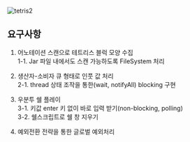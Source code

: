 ![tetris2](https://user-images.githubusercontent.com/12610035/131299100-0bff9fd9-d7d6-4e7d-b3b4-5bfda6addf8f.gif)
## 요구사항
1. 어노테이션 스캔으로 테트리스 블럭 모양 수집  
1-1. Jar 파일 내에서도 스캔 가능하도록 FileSystem 처리

2. 생산자-소비자 큐 형태로 인풋 값 처리  
2-1. thread 상태 조작을 통한(wait, notifyAll) blocking 구현  

3. 우분투 쉘 플레이  
3-1. 키값 enter 키 없이 바로 입력 받기(non-blocking, polling)  
3-2. 쉘스크립트로 쉘 창 지우기  

4. 예외전환 전략을 통한 글로벌 예외처리 
